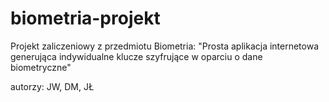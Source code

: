 # biometria-projekt
Projekt zaliczeniowy z przedmiotu Biometria:
"Prosta aplikacja internetowa generująca indywidualne klucze szyfrujące w oparciu o dane biometryczne"

autorzy: JW, DM, JŁ
